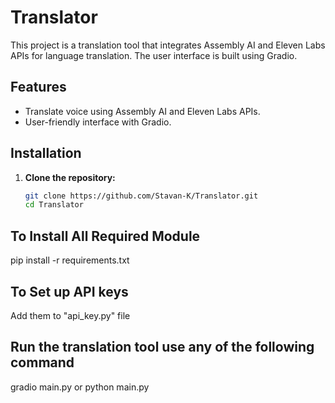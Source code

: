 # Translator
This project is a translation tool that integrates Assembly AI and Eleven Labs APIs for language translation. The user interface is built using Gradio.

## Features
- Translate voice using Assembly AI and Eleven Labs APIs.
- User-friendly interface with Gradio.

## Installation

1. **Clone the repository:**

   ```bash
   git clone https://github.com/Stavan-K/Translator.git
   cd Translator

## To Install All Required Module
pip install -r requirements.txt

## To Set up API keys
Add them to "api_key.py" file

## Run the translation tool use any of the following command
gradio main.py 
or
python main.py

